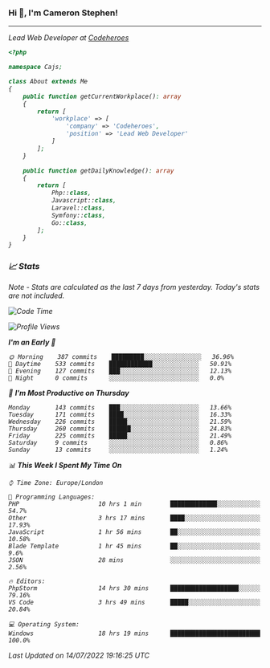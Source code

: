 ### Hi 👋, I'm Cameron Stephen!
<hr>
<p><em>Lead Web Developer at <a href="https://codeheroes.co.uk">Codeheroes</a></p>


```php
<?php

namespace Cajs;

class About extends Me
{
    public function getCurrentWorkplace(): array
    {
        return [
            'workplace' => [
                'company' => 'Codeheroes',
                'position' => 'Lead Web Developer'
            ]
        ];
    }

    public function getDailyKnowledge(): array
    {
        return [
            Php::class,
            Javascript::class,
            Laravel::class,
            Symfony::class,
            Go::class,
        ];
    }
}
```

### 📈 Stats
<p><em>Note - Stats are calculated as the last 7 days from yesterday. Today's stats are not included.</em></p>


<!--START_SECTION:waka-->
![Code Time](http://img.shields.io/badge/Code%20Time-3%2C017%20hrs%2042%20mins-blue)

![Profile Views](http://img.shields.io/badge/Profile%20Views-0-blue)

**I'm an Early 🐤** 

```text
🌞 Morning    387 commits    █████████░░░░░░░░░░░░░░░░   36.96% 
🌆 Daytime    533 commits    ████████████░░░░░░░░░░░░░   50.91% 
🌃 Evening    127 commits    ███░░░░░░░░░░░░░░░░░░░░░░   12.13% 
🌙 Night      0 commits      ░░░░░░░░░░░░░░░░░░░░░░░░░   0.0%

```
📅 **I'm Most Productive on Thursday** 

```text
Monday       143 commits    ███░░░░░░░░░░░░░░░░░░░░░░   13.66% 
Tuesday      171 commits    ████░░░░░░░░░░░░░░░░░░░░░   16.33% 
Wednesday    226 commits    █████░░░░░░░░░░░░░░░░░░░░   21.59% 
Thursday     260 commits    ██████░░░░░░░░░░░░░░░░░░░   24.83% 
Friday       225 commits    █████░░░░░░░░░░░░░░░░░░░░   21.49% 
Saturday     9 commits      ░░░░░░░░░░░░░░░░░░░░░░░░░   0.86% 
Sunday       13 commits     ░░░░░░░░░░░░░░░░░░░░░░░░░   1.24%

```


📊 **This Week I Spent My Time On** 

```text
⌚︎ Time Zone: Europe/London

💬 Programming Languages: 
PHP                      10 hrs 1 min        █████████████░░░░░░░░░░░░   54.7% 
Other                    3 hrs 17 mins       ████░░░░░░░░░░░░░░░░░░░░░   17.93% 
JavaScript               1 hr 56 mins        ██░░░░░░░░░░░░░░░░░░░░░░░   10.58% 
Blade Template           1 hr 45 mins        ██░░░░░░░░░░░░░░░░░░░░░░░   9.6% 
JSON                     28 mins             ░░░░░░░░░░░░░░░░░░░░░░░░░   2.56%

🔥 Editors: 
PhpStorm                 14 hrs 30 mins      ███████████████████░░░░░░   79.16% 
VS Code                  3 hrs 49 mins       █████░░░░░░░░░░░░░░░░░░░░   20.84%

💻 Operating System: 
Windows                  18 hrs 19 mins      █████████████████████████   100.0%

```


 Last Updated on 14/07/2022 19:16:25 UTC
<!--END_SECTION:waka-->
